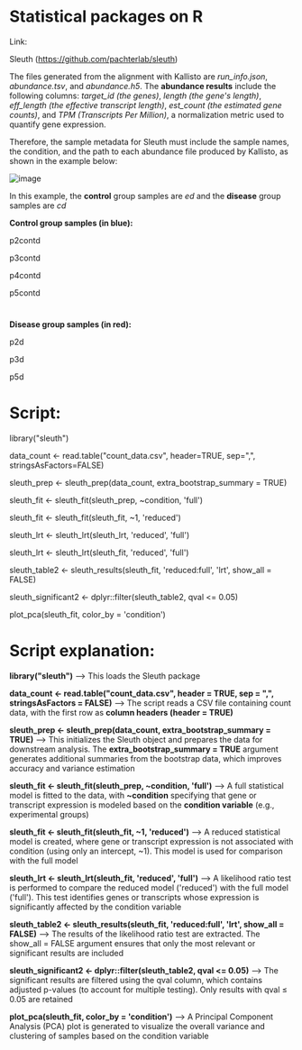 # Statistical packages on R

Link:

Sleuth (https://github.com/pachterlab/sleuth)

The files generated from the alignment with Kallisto are *run_info.json*, *abundance.tsv*, and *abundance.h5*. The **abundance results** include the following columns: *target_id (the genes)*, *length (the gene's length)*, *eff_length (the effective transcript length)*, *est_count (the estimated gene counts)*, and *TPM (Transcripts Per Million)*, a normalization metric used to quantify gene expression. 

Therefore, the sample metadata for Sleuth must include the sample names, the condition, and the path to each abundance file produced by Kallisto, as shown in the example below:

![image](https://github.com/user-attachments/assets/f0322886-b064-44c8-ba6b-23cf758c923d)

In this example, the **control** group samples are *ed* and the **disease** group samples are *cd*

**Control group samples (in blue):**

p2contd

p3contd

p4contd

p5contd
#
**Disease group samples (in red):**

p2d 

p3d

p5d
#

# **Script:**

library("sleuth")

data_count <- read.table("count_data.csv", header=TRUE, sep=",", stringsAsFactors=FALSE)

sleuth_prep <- sleuth_prep(data_count, extra_bootstrap_summary = TRUE)

sleuth_fit <- sleuth_fit(sleuth_prep, ~condition, 'full')

sleuth_fit <- sleuth_fit(sleuth_fit, ~1, 'reduced')

sleuth_lrt <- sleuth_lrt(sleuth_lrt, 'reduced', 'full')

sleuth_lrt <- sleuth_lrt(sleuth_fit, 'reduced', 'full')

sleuth_table2 <- sleuth_results(sleuth_fit, 'reduced:full', 'lrt', show_all = FALSE)

sleuth_significant2 <- dplyr::filter(sleuth_table2, qval <= 0.05)

plot_pca(sleuth_fit, color_by = 'condition')

# Script explanation:

**library("sleuth")** --> This loads the Sleuth package

**data_count <- read.table("count_data.csv", header = TRUE, sep = ",", stringsAsFactors = FALSE)** --> The script reads a CSV file containing count data, with the first row as **column headers (header = TRUE)**

**sleuth_prep <- sleuth_prep(data_count, extra_bootstrap_summary = TRUE)** --> This initializes the Sleuth object and prepares the data for downstream analysis. The **extra_bootstrap_summary = TRUE** argument generates additional summaries from the bootstrap data, which improves accuracy and variance estimation

**sleuth_fit <- sleuth_fit(sleuth_prep, ~condition, 'full')** --> A full statistical model is fitted to the data, with **~condition** specifying that gene or transcript expression is modeled based on the **condition variable** (e.g., experimental groups)

**sleuth_fit <- sleuth_fit(sleuth_fit, ~1, 'reduced')** --> A reduced statistical model is created, where gene or transcript expression is not associated with condition (using only an intercept, ~1). This model is used for comparison with the full model

**sleuth_lrt <- sleuth_lrt(sleuth_fit, 'reduced', 'full')** --> A likelihood ratio test is performed to compare the reduced model ('reduced') with the full model ('full'). This test identifies genes or transcripts whose expression is significantly affected by the condition variable

**sleuth_table2 <- sleuth_results(sleuth_fit, 'reduced:full', 'lrt', show_all = FALSE)** --> The results of the likelihood ratio test are extracted. The show_all = FALSE argument ensures that only the most relevant or significant results are included

**sleuth_significant2 <- dplyr::filter(sleuth_table2, qval <= 0.05)** --> The significant results are filtered using the qval column, which contains adjusted p-values (to account for multiple testing). Only results with qval ≤ 0.05 are retained

**plot_pca(sleuth_fit, color_by = 'condition')** --> A Principal Component Analysis (PCA) plot is generated to visualize the overall variance and clustering of samples based on the condition variable
